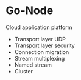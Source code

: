 # Go-Node
Cloud application platform
* Transport layer UDP 
* Transport layer security
* Connection migration
* Stream multiplexing
* Named stream
* Cluster
